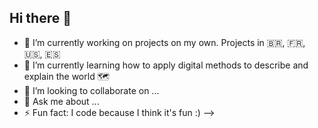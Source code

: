## Hi there 👋

- 🔭 I’m currently working on projects on my own. Projects in 🇧🇷, 🇫🇷, 🇺🇸, 🇪🇸 
- 🌱 I’m currently learning how to apply digital methods to describe and explain the world 🗺️
- 👯 I’m looking to collaborate on ...
- 💬 Ask me about ...
- ⚡ Fun fact: I code because I think it's fun :)
-->
